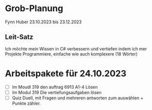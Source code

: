 
# Grob-Planung
Fynn Huber
23.10.2023 bis 23.12.2023

## Leit-Satz
Ich möchte mein Wissen in C# verbessern und vertiefen indem ich mer Projekte Programmiere, einfache wie auch komplexere (18 Wörter)


# Arbeitspakete für 24.10.2023
- [ ] Im Moudl 319 den auftrag 6913 A1-4 Lösen
- [ ] Im Modul 319 Die vertiefungsaufgaben lösen
- [ ] Quiz Duell, mit Fragen und mehreren antworten zum auswählen + Punkte zähler.
